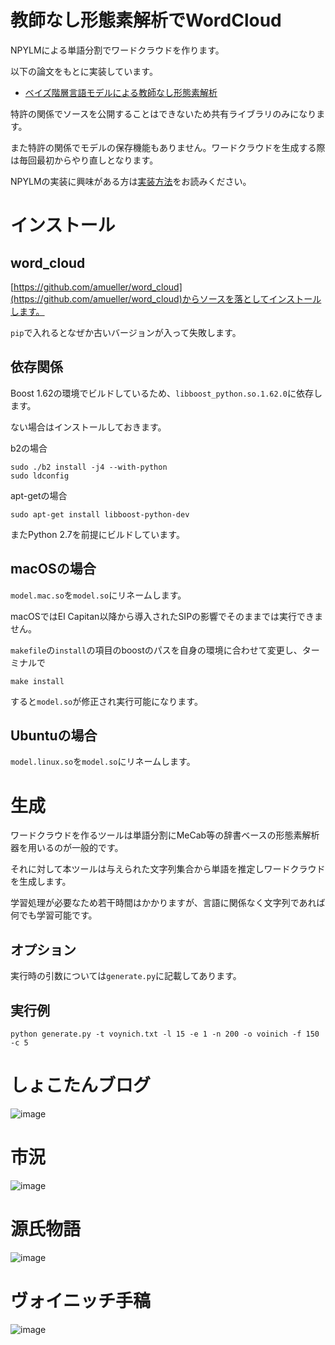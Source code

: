 # 教師なし形態素解析でWordCloud

NPYLMによる単語分割でワードクラウドを作ります。

以下の論文をもとに実装しています。

- [ベイズ階層言語モデルによる教師なし形態素解析](http://chasen.org/~daiti-m/paper/nl190segment.pdf)

特許の関係でソースを公開することはできないため共有ライブラリのみになります。

また特許の関係でモデルの保存機能もありません。ワードクラウドを生成する際は毎回最初からやり直しとなります。

NPYLMの実装に興味がある方は[実装方法](http://musyoku.github.io/2016/12/14/%E3%83%99%E3%82%A4%E3%82%BA%E9%9A%8E%E5%B1%A4%E8%A8%80%E8%AA%9E%E3%83%A2%E3%83%87%E3%83%AB%E3%81%AB%E3%82%88%E3%82%8B%E6%95%99%E5%B8%AB%E3%81%AA%E3%81%97%E5%BD%A2%E6%85%8B%E7%B4%A0%E8%A7%A3%E6%9E%90/)をお読みください。

# インストール

## word_cloud

[https://github.com/amueller/word_cloud](https://github.com/amueller/word_cloud)からソースを落としてインストールします。

`pip`で入れるとなぜか古いバージョンが入って失敗します。

## 依存関係

Boost 1.62の環境でビルドしているため、`libboost_python.so.1.62.0`に依存します。

ない場合はインストールしておきます。

b2の場合
```
sudo ./b2 install -j4 --with-python
sudo ldconfig
```

apt-getの場合

```
sudo apt-get install libboost-python-dev
```

またPython 2.7を前提にビルドしています。

## macOSの場合

`model.mac.so`を`model.so`にリネームします。

macOSではEl Capitan以降から導入されたSIPの影響でそのままでは実行できません。

`makefile`の`install`の項目のboostのパスを自身の環境に合わせて変更し、ターミナルで

```
make install
```

すると`model.so`が修正され実行可能になります。

## Ubuntuの場合

`model.linux.so`を`model.so`にリネームします。

# 生成

 ワードクラウドを作るツールは単語分割にMeCab等の辞書ベースの形態素解析器を用いるのが一般的です。

 それに対して本ツールは与えられた文字列集合から単語を推定しワードクラウドを生成します。

 学習処理が必要なため若干時間はかかりますが、言語に関係なく文字列であれば何でも学習可能です。

## オプション

実行時の引数については`generate.py`に記載してあります。

## 実行例

`python generate.py -t voynich.txt -l 15 -e 1 -n 200 -o voinich -f 150 -c 5`

# しょこたんブログ

![image](http://musyoku.github.io/images/post/2016-12-28/syokotan.png)

# 市況

![image](http://musyoku.github.io/images/post/2016-12-28/sikyou.png)

# 源氏物語

![image](http://musyoku.github.io/images/post/2016-12-28/genji.png)

# ヴォイニッチ手稿

![image](http://musyoku.github.io/images/post/2016-12-28/voynich.png)

